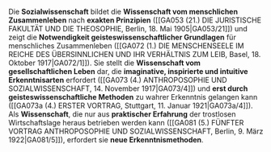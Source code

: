 
Die **Sozialwissenschaft** bildet die **Wissenschaft vom menschlichen Zusammenleben** nach **exakten Prinzipien** ([[GA053 (21.) DIE JURISTISCHE FAKULTÄT UND DIE THEOSOPHIE, Berlin, 18. Mai 1905|GA053/21]]) und zeigt die **Notwendigkeit geisteswissenschaftlicher Grundlagen** für menschliches Zusammenleben ([[GA072 (1.) DIE MENSCHENSEELE IM REICHE DES ÜBERSINNLICHEN UND IHR VERHÄLTNIS ZUM LEIB, Basel, 18. Oktober 1917|GA072/1]]). Sie stellt die **Wissenschaft vom gesellschaftlichen Leben** dar, die **imaginative, inspirierte und intuitive Erkenntnisarten** erfordert ([[GA073 (4.) ANTHROPOSOPHIE UND SOZIALWISSENSCHAFT, 14. November 1917|GA073/4]]) und **erst durch geisteswissenschaftliche Methoden** zu wahrer Erkenntnis gelangen kann ([[GA073a (4.) ERSTER VORTRAG, Stuttgart, 11. Januar 1921|GA073a/4]]). Als **Wissenschaft**, die nur aus **praktischer Erfahrung** der trostlosen Wirtschaftslage heraus betrieben werden kann ([[GA081 (5.) FÜNFTER VORTRAG ANTHROPOSOPHIE UND SOZIALWISSENSCHAFT, Berlin, 9. März 1922|GA081/5]]), erfordert sie **neue Erkenntnismethoden**.
